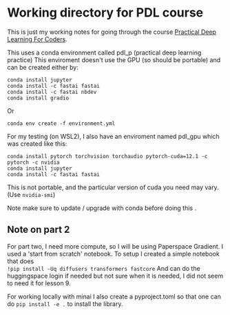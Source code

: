 # Working directory for PDL course

This is just my working notes for going through the course [Practical Deep Learning For Coders](https://course.fast.ai/).

This uses a conda environment called pdl_p  (practical deep learning practice)
This enviroment doesn't use the GPU (so should be portable) and can be created either by:

```
conda install jupyter
conda install -c fastai fastai
conda install -c fastai nbdev
conda install gradio
```
Or 

```
conda env create -f environment.yml
```

For my testing (on WSL2), I also have an enviroment named pdl_gpu which was created like this:
```
conda install pytorch torchvision torchaudio pytorch-cuda=12.1 -c pytorch -c nvidia 
conda install jupyter
conda install -c fastai fastai
```
This is not portable, and the particular version of cuda you need may vary. (Use `nvidia-smi`)
 
Note make sure to update / upgrade with conda before doing this . 

## Note on part 2
For part two, I need more compute, so I will be using Paperspace Gradient. I used a 'start from scratch' notebook. To setup I created a simple notebook that does  
`!pip install -Uq diffusers transformers fastcore`
And can do the huggingspace login if needed but not sure when it is needed, I did not seem to need it for lesson 9.


For working locally with minai I also create a pyproject.toml so that one can do `pip install -e .` to install the library. 

 